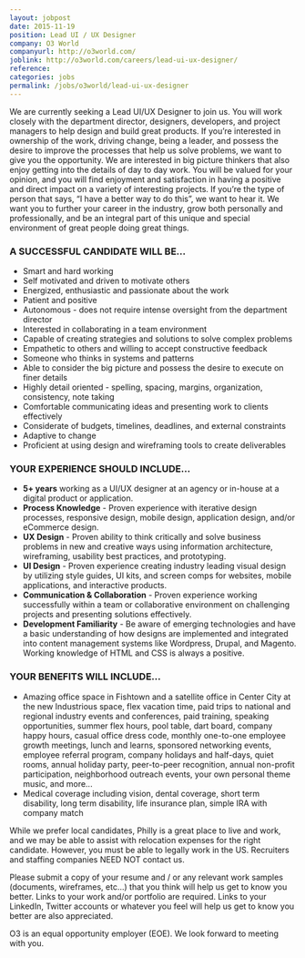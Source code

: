 ```yaml
---
layout: jobpost
date: 2015-11-19
position: Lead UI / UX Designer
company: O3 World
companyurl: http://o3world.com/
joblink: http://o3world.com/careers/lead-ui-ux-designer/
reference:
categories: jobs
permalink: /jobs/o3world/lead-ui-ux-designer
---
```


We are currently seeking a Lead UI/UX Designer to join us. You will work closely with the department director, designers, developers, and project managers to help design and build great products. If you’re interested in ownership of the work, driving change, being a leader, and possess the desire to improve the processes that help us solve problems, we want to give you the opportunity. We are interested in big picture thinkers that also enjoy getting into the details of day to day work. You will be valued for your opinion, and you will find enjoyment and satisfaction in having a positive and direct impact on a variety of interesting projects. If you’re the type of person that says, “I have a better way to do this”, we want to hear it. We want you to further your career in the industry, grow both personally and professionally, and be an integral part of this unique and special environment of great people doing great things.

### A SUCCESSFUL CANDIDATE WILL BE...

* Smart and hard working
* Self motivated and driven to motivate others
* Energized, enthusiastic and passionate about the work
* Patient and positive
* Autonomous - does not require intense oversight from the department director
* Interested in collaborating in a team environment
* Capable of creating strategies and solutions to solve complex problems
* Empathetic to others and willing to accept constructive feedback
* Someone who thinks in systems and patterns
* Able to consider the big picture and possess the desire to execute on finer details
* Highly detail oriented - spelling, spacing, margins, organization, consistency, note taking
* Comfortable communicating ideas and presenting work to clients effectively
* Considerate of budgets, timelines, deadlines, and external constraints
* Adaptive to change
* Proficient at using design and wireframing tools to create deliverables

### YOUR EXPERIENCE SHOULD INCLUDE...

* **5+ years** working as a UI/UX designer at an agency or in-house at a digital product or application.
* **Process Knowledge** - Proven experience with iterative design processes, responsive design, mobile design, application design, and/or eCommerce design.
* **UX Design** - Proven ability to think critically and solve business problems in new and creative ways using information architecture, wireframing, usability best practices, and prototyping.
* **UI Design** - Proven experience creating industry leading visual design by utilizing style guides, UI kits, and screen comps for websites, mobile applications, and interactive products.
* **Communication & Collaboration** - Proven experience working successfully within a team or collaborative environment on challenging projects and presenting solutions effectively.
* **Development Familiarity** - Be aware of emerging technologies and have a basic understanding of how designs are implemented and integrated into content management systems like Wordpress, Drupal, and Magento. Working knowledge of HTML and CSS is always a positive.

### YOUR BENEFITS WILL INCLUDE...

* Amazing office space in Fishtown and a satellite office in Center City at the new Industrious space, flex vacation time, paid trips to national and regional industry events and conferences, paid training, speaking opportunities, summer flex hours, pool table, dart board, company happy hours, casual office dress code, monthly one-to-one employee growth meetings, lunch and learns, sponsored networking events, employee referral program, company holidays and half-days, quiet rooms, annual holiday party, peer-to-peer recognition, annual non-profit participation, neighborhood outreach events, your own personal theme music, and more...
* Medical coverage including vision, dental coverage, short term disability, long term disability, life insurance plan, simple IRA with company match

While we prefer local candidates, Philly is a great place to live and work, and we may be able to assist with relocation expenses for the right candidate. However, you must be able to legally work in the US. Recruiters and staffing companies NEED NOT contact us.

Please submit a copy of your resume and / or any relevant work samples (documents, wireframes, etc…) that you think will help us get to know you better. Links to your work and/or portfolio are required. Links to your LinkedIn, Twitter accounts or whatever you feel will help us get to know you better are also appreciated.

O3 is an equal opportunity employer (EOE). We look forward to meeting with you.
